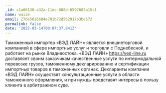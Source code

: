 ```yaml
---
_id: c1a06130-a32a-11ec-808d-6597685a15c1
name: waize
email: 27de5616604e701b72d562917b3be572
permalink: false
date: '2022-03-14T00:07:37.841Z'
---
```

Таможенный импортер «ВЭД ЛАЙН» является внешнеторговой компанией в сфере импортных услуг и торговли с Поднебесной, и работает на рынке Владивостока. «ВЭД ЛАЙН» https://ved-line.ru доставляет своим заказчикам качественные услуги по интермодальной перевозке грузов, таможенному декларированию и сертификации импортных товаров в таможенных органах. Декларанты компании «ВЭД ЛАЙН» осуществят консультационные услуги в области таможенного оформления, и при нужды представят интересы в пользу клиента в арбитражном суде.

